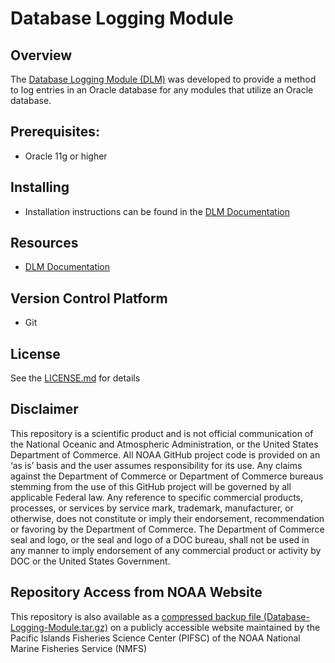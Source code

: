# Database Logging Module

## Overview
The [Database Logging Module (DLM)](https://github.com/PIFSC-NMFS-NOAA/Database-Logging-Module) was developed to provide a method to log entries in an Oracle database for any modules that utilize an Oracle database.

## Prerequisites:
- Oracle 11g or higher

## Installing
- Installation instructions can be found in the [DLM Documentation](./docs/Database%20Logging%20Module%20Documentation.MD#database_setup)

## Resources
- [DLM Documentation](./docs/Database%20Logging%20Module%20Documentation.MD)

## Version Control Platform
- Git

## License
See the [LICENSE.md](./LICENSE.md) for details

## Disclaimer
This repository is a scientific product and is not official communication of the National Oceanic and Atmospheric Administration, or the United States Department of Commerce. All NOAA GitHub project code is provided on an ‘as is’ basis and the user assumes responsibility for its use. Any claims against the Department of Commerce or Department of Commerce bureaus stemming from the use of this GitHub project will be governed by all applicable Federal law. Any reference to specific commercial products, processes, or services by service mark, trademark, manufacturer, or otherwise, does not constitute or imply their endorsement, recommendation or favoring by the Department of Commerce. The Department of Commerce seal and logo, or the seal and logo of a DOC bureau, shall not be used in any manner to imply endorsement of any commercial product or activity by DOC or the United States Government.

## Repository Access from NOAA Website
This repository is also available as a [compressed backup file (Database-Logging-Module.tar.gz)](https://pifsc-xfer.irc.noaa.gov/gitxfer/Database-Logging-Module.tar.gz) on a publicly accessible website maintained by the Pacific Islands Fisheries Science Center (PIFSC) of the NOAA National Marine Fisheries Service (NMFS)
